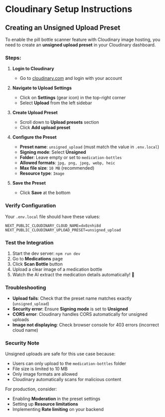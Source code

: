 # Cloudinary Setup Instructions

## Creating an Unsigned Upload Preset

To enable the pill bottle scanner feature with Cloudinary image hosting, you need to create an **unsigned upload preset** in your Cloudinary dashboard.

### Steps:

1. **Login to Cloudinary**
   - Go to [cloudinary.com](https://cloudinary.com) and login with your account

2. **Navigate to Upload Settings**
   - Click on **Settings** (gear icon) in the top-right corner
   - Select **Upload** from the left sidebar

3. **Create Upload Preset**
   - Scroll down to **Upload presets** section
   - Click **Add upload preset**

4. **Configure the Preset**
   - **Preset name**: `unsigned_upload` (must match the value in `.env.local`)
   - **Signing mode**: Select **Unsigned**
   - **Folder**: Leave empty or set to `medication-bottles`
   - **Allowed formats**: `jpg, png, jpeg, webp, heic`
   - **Max file size**: `10 MB` (recommended)
   - **Resource type**: `Image`

5. **Save the Preset**
   - Click **Save** at the bottom

### Verify Configuration

Your `.env.local` file should have these values:
```env
NEXT_PUBLIC_CLOUDINARY_CLOUD_NAME=dx0znhi8d
NEXT_PUBLIC_CLOUDINARY_UPLOAD_PRESET=unsigned_upload
```

### Test the Integration

1. Start the dev server: `npm run dev`
2. Go to **Medications** page
3. Click **Scan Bottle** button
4. Upload a clear image of a medication bottle
5. Watch the AI extract the medication details automatically! 🎉

### Troubleshooting

- **Upload fails**: Check that the preset name matches exactly (`unsigned_upload`)
- **Security error**: Ensure **Signing mode** is set to **Unsigned**
- **CORS error**: Cloudinary handles CORS automatically for unsigned uploads
- **Image not displaying**: Check browser console for 403 errors (incorrect cloud name)

### Security Note

Unsigned uploads are safe for this use case because:
- Users can only upload to the `medication-bottles` folder
- File size is limited to 10 MB
- Only image formats are allowed
- Cloudinary automatically scans for malicious content

For production, consider:
- Enabling **Moderation** in the preset settings
- Setting up **Resource limitations**
- Implementing **Rate limiting** on your backend
